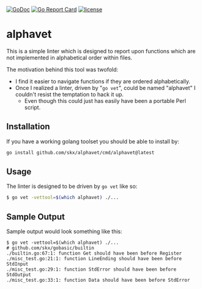 [![GoDoc](https://img.shields.io/static/v1?label=godoc&message=reference&color=blue)](https://pkg.go.dev/github.com/skx/alphavet)
[![Go Report Card](https://goreportcard.com/badge/github.com/skx/alphavet)](https://goreportcard.com/report/github.com/skx/alphavet)
[![license](https://img.shields.io/github/license/skx/alphavet.svg)](https://github.com/skx/alphavet/blob/master/LICENSE)

# alphavet

This is a simple linter which is designed to report upon functions which are not implemented in alphabetical order within files.

The motivation behind this tool was twofold:

* I find it easier to navigate functions if they are ordered alphabetically.
* Once I realized a linter, driven by "`go vet`", could be named "alphavet" I couldn't resist the temptation to hack it up.
  * Even though this could just has easily have been a portable Perl script.


## Installation

If you have a working golang toolset you should be able to install by:

```sh
go install github.com/skx/alphavet/cmd/alphavet@latest
```



## Usage

The linter is designed to be driven by `go vet` like so:

```sh
$ go vet -vettool=$(which alphavet) ./...
```

## Sample Output

Sample output would look something like this:

```
$ go vet -vettool=$(which alphavet) ./...
# github.com/skx/gobasic/builtin
./builtin.go:67:1: function Get should have been before Register
./misc_test.go:21:1: function LineEnding should have been before StdInput
./misc_test.go:29:1: function StdError should have been before StdOutput
./misc_test.go:33:1: function Data should have been before StdError

```
